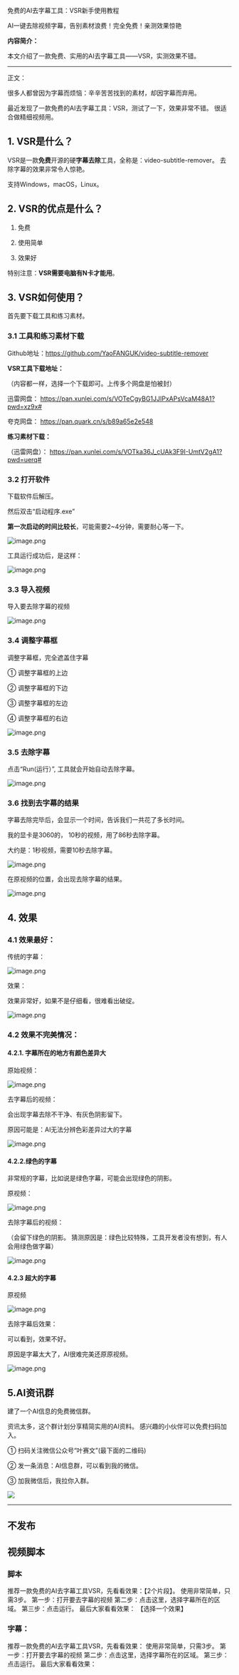 免费的AI去字幕工具：VSR新手使用教程

AI一键去除视频字幕，告别素材浪费！完全​免费！亲测效果惊艳

**内容简介：**

本文介绍了一款免费、实用的AI去字幕工具——VSR，实测效果不错。 

---
正文：

很多人都曾因为字幕而烦恼：辛辛苦苦找到的素材，却因字幕而弃用。 

最近发现了一款免费的AI去字幕工具：VSR，测试了一下，效果非常不错。 很适合做精细视频用。 

## 1. VSR是什么？

VSR是一款**免费**开源的硬**字幕去除**工具，全称是：video-subtitle-remover。 去除字幕的效果非常令人惊艳。 

支持Windows，macOS，Linux。 
## 2. VSR的优点是什么？

1. 免费
   
2. 使用简单
   
3. 效果好

特别注意：**VSR需要电脑有N卡才能用**。 

## 3. VSR如何使用？

首先要下载工具和练习素材。 

### 3.1 工具和练习素材下载

Github地址：https://github.com/YaoFANGUK/video-subtitle-remover

**VSR工具下载地址：**

（内容都一样，选择一个下载即可。上传多个网盘是怕被封）

迅雷网盘： https://pan.xunlei.com/s/VOTeCgyBG1JJIPxAPsVcaM48A1?pwd=xz9x#

夸克网盘： https://pan.quark.cn/s/b89a65e2e548


**练习素材下载：**

（迅雷网盘）： https://pan.xunlei.com/s/VOTka36J_cUAk3F9I-UmtV2gA1?pwd=uerq#

### 3.2 打开软件

下载软件后解压。 

然后双击“启动程序.exe”

**第一次启动的时间比较长**，可能需要2~4分钟，需要耐心等一下。 

![image.png](https://mdnice007.oss-cn-beijing.aliyuncs.com/obsidian/202506261320812.png)


工具运行成功后，是这样：

![image.png](https://mdnice007.oss-cn-beijing.aliyuncs.com/obsidian/202506271625934.png)


### 3.3 导入视频

导入要去除字幕的视频

![image.png](https://mdnice007.oss-cn-beijing.aliyuncs.com/obsidian/202506271628674.png)

### 3.4 调整字幕框 

调整字幕框，完全遮盖住字幕

① 调整字幕框的上边

② 调整字幕框的下边

③ 调整字幕框的左边

④ 调整字幕框的右边


![image.png](https://mdnice007.oss-cn-beijing.aliyuncs.com/obsidian/202506271639588.png)


### 3.5 去除字幕

点击“Run(运行）”, 工具就会开始自动去除字幕。 


![image.png](https://mdnice007.oss-cn-beijing.aliyuncs.com/obsidian/202506271640505.png)


### 3.6 找到去字幕的结果

字幕去除完毕后，会显示一个时间，告诉我们一共花了多长时间。 

我的显卡是3060的， 10秒的视频，用了86秒去除字幕。 

大约是：1秒视频，需要10秒去除字幕。 

![image.png](https://mdnice007.oss-cn-beijing.aliyuncs.com/obsidian/202506271645478.png)

在原视频的位置，会出现去除字幕的结果。 

![image.png](https://mdnice007.oss-cn-beijing.aliyuncs.com/obsidian/202506271648531.png)

## 4. 效果


### 4.1 效果最好：


传统的字幕：

![image.png](https://mdnice007.oss-cn-beijing.aliyuncs.com/obsidian/202506260943831.png)

效果：

效果非常好，如果不是仔细看，很难看出破绽。 

![image.png](https://mdnice007.oss-cn-beijing.aliyuncs.com/obsidian/202506260944018.png)



### 4.2 效果不完美情况：

#### 4.2.1. 字幕所在的地方有颜色差异大

原始视频：

![image.png](https://mdnice007.oss-cn-beijing.aliyuncs.com/obsidian/202506260953714.png)

去字幕后的视频：

会出现字幕去除不干净、有灰色阴影留下。 

原因可能是：AI无法分辨色彩差异过大的字幕

![image.png](https://mdnice007.oss-cn-beijing.aliyuncs.com/obsidian/202506260951621.png)


#### 4.2.2.绿色的字幕

非常规的字幕，比如说是绿色字幕，可能会出现绿色的阴影。 

原视频：

![image.png](https://mdnice007.oss-cn-beijing.aliyuncs.com/obsidian/202506261021526.png)


去除字幕后的视频：

（会留下绿色的阴影。 猜测原因是：绿色比较特殊，工具开发者没有想到，有人会用绿色做字幕）


![image.png](https://mdnice007.oss-cn-beijing.aliyuncs.com/obsidian/202506261022646.png)

#### 4.2.3 超大的字幕

原视频

![image.png](https://mdnice007.oss-cn-beijing.aliyuncs.com/obsidian/202506271804512.png)

去除字幕后效果：

可以看到，效果不好。 

原因是字幕太大了，AI很难完美还原原视频。 

![image.png](https://mdnice007.oss-cn-beijing.aliyuncs.com/obsidian/202506271806128.png)



## 5.AI资讯群


建了一个AI信息的免费微信群。

资讯太多，这个群计划分享精简实用的AI资料。 感兴趣的小伙伴可以免费扫码加入。

① 扫码关注微信公众号“叶赛文”(最下面的二维码) 

② 发一条消息：AI信息群，可以看到我的微信。 

③ 加我微信后，我拉你入群。 

![](https://mdnice007.oss-cn-beijing.aliyuncs.com/obsidian/202502141423896.png)





---

## 不发布

## 视频脚本

### 脚本
推荐一款免费的AI去字幕工具VSR，先看看效果：【2个片段】。
使用非常简单，只需3步。 
第一步：打开要去字幕的视频
第二步：点击这里，选择字幕所在的区域。 
第三步：点击运行。 
最后大家看看效果：
【选择一个效果】

### 字幕：

推荐一款免费的AI去字幕工具VSR，先看看效果：
使用非常简单，只需3步。 
第一步：打开要去字幕的视频
第二步：点击这里，选择字幕所在的区域。 
第三步：点击运行。 
最后大家看看效果：
